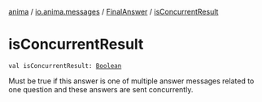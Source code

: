[anima](../../index.md) / [io.anima.messages](../index.md) / [FinalAnswer](index.md) / [isConcurrentResult](./is-concurrent-result.md)

# isConcurrentResult

`val isConcurrentResult: `[`Boolean`](https://kotlinlang.org/api/latest/jvm/stdlib/kotlin/-boolean/index.html)

Must be true if this answer is one of multiple answer messages related to one question and
these answers are sent concurrently.

